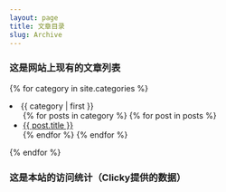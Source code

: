 ```yaml
---
layout: page
title: 文章目录
slug: Archive
---
```

### 这是网站上现有的文章列表

{% for category in site.categories %}
  <li><a name="{{ category | first }}">{{ category | first }}</a>
    <ul>
    {% for posts in category %}
      {% for post in posts %}
        <li><a href="{{ post.url }}">{{ post.title }}</a></li>
      {% endfor %}
    {% endfor %}
    </ul>
  </li>
{% endfor %}

### 这是本站的访问统计（Clicky提供的数据）

<script src="//widgets.clicky.com/tally/?site_id=100788619&sitekey=ca4df96bd82f04f2cf76966d110ca712&width=175&height=250&title=&hide_title=1&hide_branding=1" type="text/javascript"></script>

